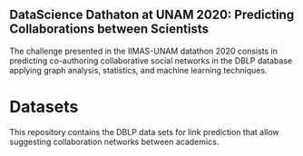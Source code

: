 ## DataScience Dathaton at UNAM 2020: Predicting Collaborations between Scientists
The challenge presented in the IIMAS-UNAM datathon 2020 consists in predicting co-authoring collaborative social networks in the DBLP database applying graph analysis, statistics, and machine learning techniques.

# Datasets
This repository contains the DBLP data sets for link prediction that allow suggesting collaboration networks between academics.
